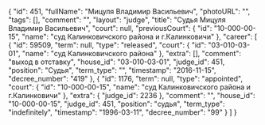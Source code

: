 {
    "id": 451,
    "fullName": "Мицуля Владимир Васильевич",
    "photoURL": "",
    "tags": [],
    "comment": "",
    "layout": "judge",
    "title": "Судья Мицуля Владимир Васильевич",
    "court": null,
    "previousCourt": {
        "id": "10-000-00-15",
        "name": "суд Калинковичского района и г.Калинковичи"
    },
    "career": [
        {
            "id": 59509,
            "term": null,
            "type": "released",
            "court": {
                "id": "03-010-03-01",
                "name": "суд Калинковичского района"
            },
            "extra": [],
            "comment": "выход в отставку",
            "house_id": "03-010-03-01",
            "judge_id": 451,
            "position": "Судья",
            "term_type": "",
            "timestamp": "2016-11-15",
            "decree_number": "419"
        },
        {
            "id": 1176,
            "term": null,
            "type": "appointed",
            "court": {
                "id": "10-000-00-15",
                "name": "суд Калинковичского района и г.Калинковичи"
            },
            "extra": {
                "judge_id": 2236
            },
            "comment": "",
            "house_id": "10-000-00-15",
            "judge_id": 451,
            "position": "судья",
            "term_type": "indefinitely",
            "timestamp": "1996-03-11",
            "decree_number": "99"
        }
    ]
}